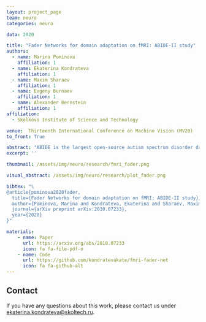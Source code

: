 ```yaml
---
layout: project_page
team: neuro
categories: neuro

data: 2020

title: "Fader Networks for domain adaptation on fMRI: ABIDE-II study"
authors:
  - name: Marina Pominova
    affiliation: 1
  - name: Ekaterina Kondrateva
    affiliation: 1
  - name: Maxim Sharaev
    affiliation: 1
  - name: Evgeny Burnaev
    affiliation: 1
  - name: Alexander Bernstein
    affiliation: 1
affiliation:
  - Skolkovo Institute of Science and Technology

venue:  Thirteenth International Conference on Machine Vision (MV20)
to_front: True

abstract: "ABIDE is the largest open-source autism spectrum disorder database with both fMRI data and full phenotype description. These data were extensively studied based on functional connectivity analysis as well as with deep learning on raw data, with top models accuracy close to 75% for separate scanning sites. Yet there is still a problem of models transferability between different scanning sites within ABIDE. In the current paper, we for the first time perform domain adaptation for brain pathology classification problem on raw neuroimaging data. We use 3D convolutional autoencoders to build the domain irrelevant latent space image representation and demonstrate this method to outperform existing approaches on ABIDE data."
excerpt: ''

thumbnail: /assets/img/neuro/research/fmri_fader.png

visual_abstract: /assets/img/neuro/research/plot_fader.png

bibtex: "\
@article{pominova2020fader,
  title={Fader Networks for domain adaptation on fMRI: ABIDE-II study},
  author={Pominova, Marina and Kondrateva, Ekaterina and Sharaev, Maxim and Bernstein, Alexander and Burnaev, Evgeny},
  journal={arXiv preprint arXiv:2010.07233},
  year={2020}
}"

materials:
    - name: Paper
      url: https://arxiv.org/abs/2010.07233
      icon: fa fa-file-pdf-o
    - name: Code
      url: https://github.com/kondratevakate/fmri-fader-net
      icon: fa fa-github-alt
---
```

## Contact
If you have any questions about this work, please contact us under [ekaterina.kondrateva@skoltech.ru](mailto:ekaterina.kondrateva@skoltech.ru).

